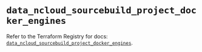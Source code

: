 # `data_ncloud_sourcebuild_project_docker_engines`

Refer to the Terraform Registry for docs: [`data_ncloud_sourcebuild_project_docker_engines`](https://registry.terraform.io/providers/navercloudplatform/ncloud/4.0.4/docs/data-sources/sourcebuild_project_docker_engines).
